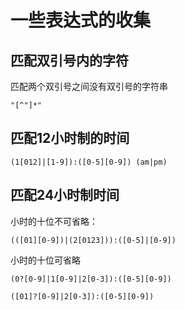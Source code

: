 # 一些表达式的收集

## 匹配双引号内的字符

匹配两个双引号之间没有双引号的字符串  

```regex
"[^"]*"
```

## 匹配12小时制的时间

```regex
(1[012]|[1-9]):([0-5][0-9]) (am|pm)
```

## 匹配24小时制时间

小时的十位不可省略：

```regex
(([01][0-9])|(2[0123])):([0-5]|[0-9])
```

小时的十位可省略

```regex
(0?[0-9]|1[0-9]|2[0-3]):([0-5][0-9])
```

```regex
([01]?[0-9]|2[0-3]):([0-5][0-9])
```